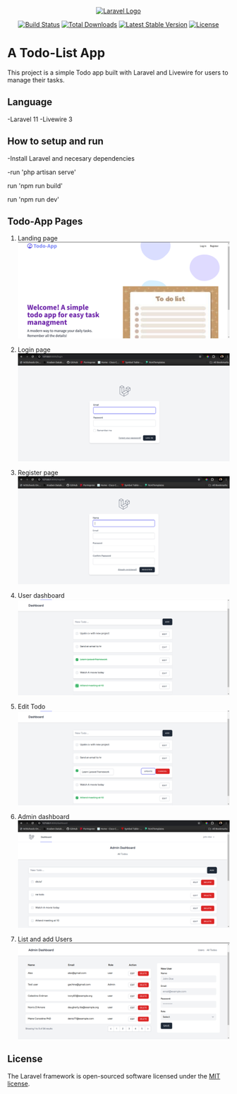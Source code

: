 <p align="center"><a href="https://laravel.com" target="_blank"><img src="https://raw.githubusercontent.com/laravel/art/master/logo-lockup/5%20SVG/2%20CMYK/1%20Full%20Color/laravel-logolockup-cmyk-red.svg" width="400" alt="Laravel Logo"></a></p>

<p align="center">
<a href="https://github.com/laravel/framework/actions"><img src="https://github.com/laravel/framework/workflows/tests/badge.svg" alt="Build Status"></a>
<a href="https://packagist.org/packages/laravel/framework"><img src="https://img.shields.io/packagist/dt/laravel/framework" alt="Total Downloads"></a>
<a href="https://packagist.org/packages/laravel/framework"><img src="https://img.shields.io/packagist/v/laravel/framework" alt="Latest Stable Version"></a>
<a href="https://packagist.org/packages/laravel/framework"><img src="https://img.shields.io/packagist/l/laravel/framework" alt="License"></a>
</p>



# A Todo-List App
This project is a simple Todo app built with Laravel and Livewire for users to manage their tasks.




## Language
-Laravel 11
-Livewire 3

## How to setup and run
-Install Laravel and necesary dependencies

-run 'php artisan serve'

run 'npm run build'

run 'npm run dev'

##  Todo-App Pages
1. Landing page
![Landing](https://github.com/isaackabucho/Todo_app/blob/main/TodoScreenshots/updlandingpage.png?raw=true)

2. Login page
![Login](https://github.com/isaackabucho/Todo_app/blob/main/TodoScreenshots/Login_page.png?raw=true)

3. Register page
![Register](https://github.com/isaackabucho/Todo_app/blob/main/TodoScreenshots/Register_page.png?raw=true)

4. User dashboard
![User dashboard](https://github.com/isaackabucho/Todo_app/blob/main/TodoScreenshots/updated_dashboard.png?raw=true)

5. Edit Todo
![Edit Todo](https://github.com/isaackabucho/Todo_app/blob/main/TodoScreenshots/update_todo.png?raw=true)

7. Admin dashboard
![Admin dashboard](https://github.com/isaackabucho/Todo_app/blob/main/TodoScreenshots/Admin_dashboard.png?raw=true)

8. List and add Users
![Users](https://github.com/isaackabucho/Todo_app/blob/main/TodoScreenshots/user_list.png?raw=true)



## License

The Laravel framework is open-sourced software licensed under the [MIT license](https://opensource.org/licenses/MIT).
